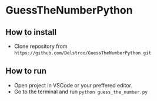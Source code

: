 # GuessTheNumberPython

## How to install 
- Clone repository from `https://github.com/Delstroo/GuessTheNumberPython.git`

## How to run
- Open project in VSCode or your preffered editor.
- Go to the terminal and run `python guess_the_number.py`
